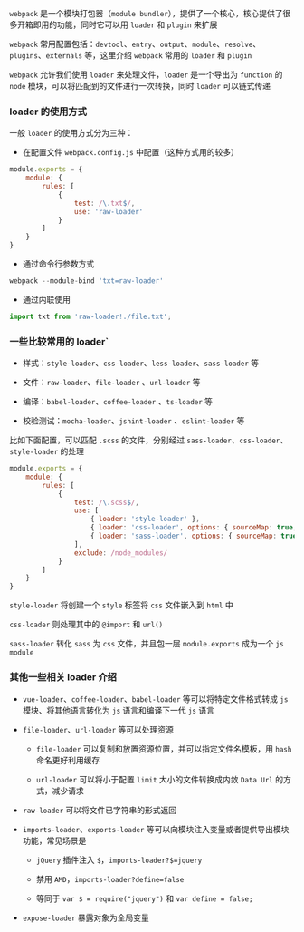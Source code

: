 `webpack` 是一个模块打包器（`module bundler`），提供了一个核心，核心提供了很多开箱即用的功能，同时它可以用 `loader` 和 `plugin` 来扩展

`webpack` 常用配置包括：`devtool`、`entry`、`output`、`module`、`resolve`、`plugins`、`externals` 等，这里介绍 `webpack` 常用的 `loader` 和 `plugin`

`webpack` 允许我们使用 `loader` 来处理文件，`loader` 是一个导出为 `function` 的 `node` 模块，可以将匹配到的文件进行一次转换，同时 `loader` 可以链式传递

### loader 的使用方式

一般 `loader` 的使用方式分为三种：

* 在配置文件 `webpack.config.js` 中配置（这种方式用的较多）

```js
module.exports = {
    module: {
        rules: [
            {
                test: /\.txt$/,
                use: 'raw-loader'
            }
        ]
    }
}
```

* 通过命令行参数方式

```js
webpack --module-bind 'txt=raw-loader'
```

* 通过内联使用

```js
import txt from 'raw-loader!./file.txt';
```


### 一些比较常用的 loader`

* 样式：`style-loader`、`css-loader`、`less-loader`、`sass-loader` 等

* 文件：`raw-loader`、`file-loader` 、`url-loader` 等

* 编译：`babel-loader`、`coffee-loader` 、`ts-loader` 等

* 校验测试：`mocha-loader`、`jshint-loader` 、`eslint-loader` 等

比如下面配置，可以匹配 `.scss` 的文件，分别经过 `sass-loader`、`css-loader`、`style-loader` 的处理

```js
module.exports = {
    module: {
        rules: [
            {
                test: /\.scss$/,
                use: [
                    { loader: 'style-loader' },
                    { loader: 'css-loader', options: { sourceMap: true, modules: true } },
                    { loader: 'sass-loader', options: { sourceMap: true } }
                ],
                exclude: /node_modules/
            }
        ]
    }
}
```

`style-loader` 将创建一个 `style` 标签将 `css` 文件嵌入到 `html` 中

`css-loader` 则处理其中的 `@import` 和 `url()`

`sass-loader` 转化 `sass` 为 `css` 文件，并且包一层 `module.exports` 成为一个 `js module`


### 其他一些相关 loader 介绍

* `vue-loader`、`coffee-loader`、`babel-loader` 等可以将特定文件格式转成 `js` 模块、将其他语言转化为 `js` 语言和编译下一代 `js` 语言

* `file-loader`、`url-loader` 等可以处理资源

  * `file-loader` 可以复制和放置资源位置，并可以指定文件名模板，用 `hash` 命名更好利用缓存

  * `url-loader` 可以将小于配置 `limit` 大小的文件转换成内敛 `Data Url` 的方式，减少请求

* `raw-loader` 可以将文件已字符串的形式返回

* `imports-loader`、`exports-loader` 等可以向模块注入变量或者提供导出模块功能，常见场景是

  * `jQuery` 插件注入 `$`，`imports-loader?$=jquery`

  * 禁用 `AMD`，`imports-loader?define=false`

  * 等同于 `var $ = require("jquery")` 和 `var define = false;`

* `expose-loader` 暴露对象为全局变量